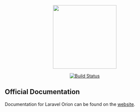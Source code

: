 <p align="center">
    <img src="https://res.cloudinary.com/dudxt4lp6/image/upload/v1572976051/Laravel%20Orion/logo_with_text_t5jjyc.png" width="200">
</p>

<p align="center">
<a href="https://travis-ci.org/laravel-orion/docs"><img src="https://travis-ci.org/laravel-orion/docs.svg" alt="Build Status"></a>
</p>

## Official Documentation

Documentation for Laravel Orion can be found on the [website](https://laravel-orion.github.io/docs/).
